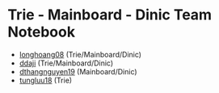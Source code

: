 # Trie - Mainboard - Dinic Team Notebook

- [longhoang08](https://codeforces.com/profile/longhoang08) (Trie/Mainboard/Dinic)
- [ddaji](https://codeforces.com/profile/_D41_) (Trie/Mainboard/Dinic)
- [dthangnguyen19](https://codeforces.com/profile/dthangnguyen19) (Mainboard/Dinic)
- [tungluu18](https://codeforces.com/profile/IHaveBeenBlueFor3Years) (Trie)
